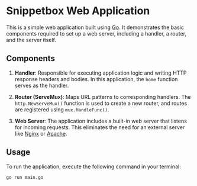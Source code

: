 # Snippetbox Web Application

This is a simple web application built using [Go](https://go.dev/). It demonstrates the basic components required to set up a web server, including a handler, a router, and the server itself.

## Components

1. **Handler**: Responsible for executing application logic and writing HTTP response headers and bodies. In this application, the `home` function serves as the handler.

2. **Router (ServeMux)**: Maps URL patterns to corresponding handlers. The `http.NewServeMux()` function is used to create a new router, and routes are registered using `mux.HandleFunc()`.

3. **Web Server**: The application includes a built-in web server that listens for incoming requests. This eliminates the need for an external server like [Nginx](https://nginx.org/) or [Apache](https://httpd.apache.org/).

## Usage

To run the application, execute the following command in your terminal:

```bash
go run main.go
